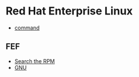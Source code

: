 # Red Hat Enterprise Linux

- [command](command.md)


## FEF

- [Search the RPM](http://rpmfind.net/linux/rpm2html/search.php)
- [GNU](http://www.gnu.org/)
